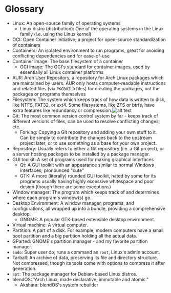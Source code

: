 # Glossary

- Linux: An open-source family of operating systems
  - Linux distro (distribution): One of the operating systems in the Linux family (i.e. using the Linux kernel)
- OCI: Open Container Initiative; a project for open-source standardization of containers
- Containers: An isolated environment to run programs, great for avoiding conflicting dependencies and for ease-of-use
- Container image: The base filesystem of a container
  - OCI image: The OCI's standard for container images, used by essentially all Linux container platforms
- AUR: Arch User Repository, a repository for Arch Linux packages which are maintained by users. AUR only hosts computer-readable instructions and related files (via `PKGBUILD` files) for creating the packages, not the packages or programs themselves
- Filesystem: The system which keeps track of how data is written to disk, like NTFS, FAT32, or ext4. Some filesystems, like ZFS or btrfs, have extra features like redundancy or compression.![alt text](image.png)
- Git: The most common version control system by far - keeps track of different versions of files, can be used to resolve conflicting changes, etc.
  - Forking: Copying a Git repository and adding your own stuff to it. Can be simply to contribute the changes back to the upstream project later, or to use something as a base for your own project.
- Repository: Usually refers to either a Git repository (i.e. a Git project), or a server hosting packages to be installed by a package manager.
- GUI toolkit: A set of programs used for making graphical interfaces
  - Qt: A GUI toolkit with an appearance similar to normal Windows interfaces; pronounced "cute"
  - GTK: A more (literally) rounded GUI toolkit, hated by some for its programs usually having highly excessive whitespace and poor design (though there are some exceptions)
- Window manager: The program which keeps track of and determines where each program's window(s) go.
- Desktop Environment: A window manager, programs, and configurations, all wrapped up into a bundle, providing a comprehensive desktop.
  - GNOME: A popular GTK-based extensible desktop environment.
- Virtual machine: A virtual computer.
- Partition: A part of a disk. For example, modern computers have a small boot partition and a big partition holding all the actual data.
- GParted: GNOME's partition manager - and my favorite partition manager.
- `sudo`: Super user do; runs a command as `root`, Linux's admin account.
- Tarball: An archive of data, preserving its file and directory structure. Not compressed, though its tools come with options to compress it after generation.
- `apt`: The package manager for Debian-based Linux distros.
- blendOS: "Arch Linux, made declarative, immutable and atomic."
  - Akshara: blendOS's system rebuilder